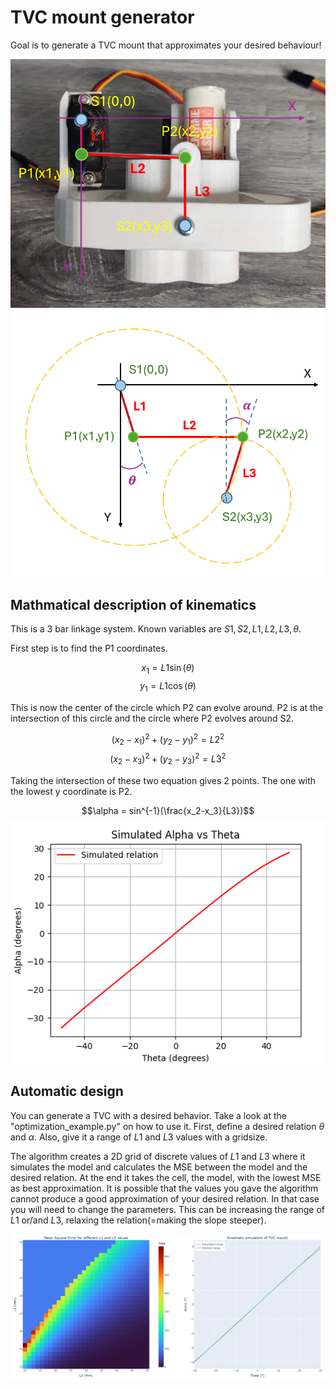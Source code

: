 # TVC mount generator

Goal is to generate a TVC mount that approximates your desired behaviour!

![alt text](media/mount.png)
![alt text](media/kinematics.PNG) 


## Mathmatical description of kinematics
This is a 3 bar linkage system. Known variables are $S1,S2,L1,L2,L3,\theta$.

First step is to find the P1 coordinates.

$$x_1 = L1 \sin(\theta)$$
$$y_1 = L1 \cos(\theta)$$

This is now the center of the circle which P2 can evolve around.
P2 is at the intersection of this circle and the circle where P2 evolves around S2.

$$(x_2-x_1)^2+(y_2-y_1)^2=L2^2$$
$$(x_2-x_3)^2+(y_2-y_3)^2=L3^2$$

Taking the intersection of these two equation gives 2 points. The one with the lowest y coordinate is P2.

$$\alpha = sin^{-1}(\frac{x_2-x_3}{L3})$$
![alt text](media/simulation.PNG)
## Automatic design 
You can generate a TVC with a desired behavior. Take a look at the "optimization_example.py" on how to use it.
First, define a desired relation $\theta$ and $\alpha$. Also, give it a range of $L1$ and $L3$ values with a gridsize.

The algorithm creates a 2D grid of discrete values of $L1$ and $L3$ where it simulates the model and calculates the MSE between the model and the desired relation. At the end it takes the cell, the model, with the lowest MSE as best approximation. It is possible that the values you gave the algorithm cannot produce a good approximation of your desired relation. In that case you will need to change the parameters. This can be increasing the range of $L1$ or/and $L3$, relaxing the relation(=making the slope steeper). 

![alt text](media/design.png)
